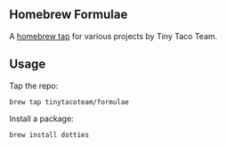 ## Homebrew Formulae

A [homebrew
tap](https://github.com/Homebrew/brew/blob/master/share/doc/homebrew/brew-tap.md)
for various projects by Tiny Taco Team.

## Usage

Tap the repo:

~~~
brew tap tinytacoteam/formulae
~~~

Install a package:

~~~
brew install dotties
~~~
